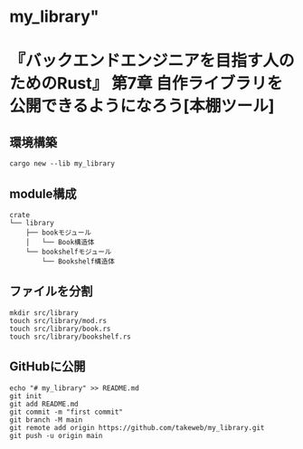 # my_library"
# 『バックエンドエンジニアを目指す人のためのRust』 第7章 自作ライブラリを公開できるようになろう[本棚ツール]

## 環境構築
```
cargo new --lib my_library
```

## module構成
```
crate
└── library
    ├── bookモジュール
    │   └── Book構造体
    └── bookshelfモジュール
        └── Bookshelf構造体
```

## ファイルを分割
```
mkdir src/library
touch src/library/mod.rs
touch src/library/book.rs
touch src/library/bookshelf.rs
```

## GitHubに公開
```
echo "# my_library" >> README.md
git init
git add README.md
git commit -m "first commit"
git branch -M main
git remote add origin https://github.com/takeweb/my_library.git
git push -u origin main
```